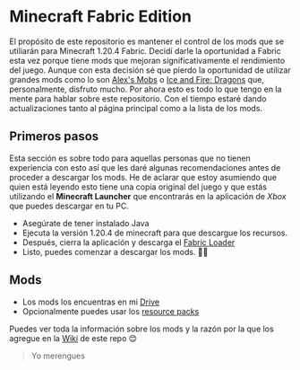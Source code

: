 # Minecraft Fabric Edition

El propósito de este repositorio es mantener el control de los mods que se utiliarán para Minecraft 1.20.4 Fabric. Decidí darle la oportunidad a Fabric esta vez porque tiene mods que mejoran significativamente el rendimiento del juego. Aunque con esta decisión sé que pierdo la oportunidad de utilizar grandes mods como lo son [Alex's Mobs](https://www.curseforge.com/minecraft/mc-mods/alexs-mobs) o [Ice and Fire: Dragons](https://www.curseforge.com/minecraft/mc-mods/ice-and-fire-dragons) que, personalmente, disfruto mucho. Por ahora esto es todo lo que tengo en la mente para hablar sobre este repositorio. Con el tiempo estaré dando actualizaciones tanto al página principal como a la lista de los mods.

## Primeros pasos

Esta sección es sobre todo para aquellas personas que no tienen experiencia con esto así que les daré algunas recomendaciones antes de proceder a descargar los mods. He de aclarar que estoy asumiendo que quien está leyendo esto tiene una copia original del juego y que estás utilizando el **Minecraft Launcher** que encontrarás en la aplicación de *Xbox* que puedes descargar en tu PC.

- Asegúrate de tener instalado Java
- Ejecuta la versión 1.20.4 de minecraft para que descargue los recursos.
- Después, cierra la aplicación y descarga el [Fabric Loader](https://fabricmc.net/)
- Listo, puedes comenzar a descargar los mods. 👍🏼

## Mods

- Los mods los encuentras en mi [Drive](https://drive.google.com/drive/folders/17ZKcugBdMRl1W_2kah3LunBHr_3dWqRR?usp=drive_link)
- Opcionalmente puedes usar los [resource packs](https://drive.google.com/drive/folders/1VkHEREq3_UhdWctaSTAhdKt6HwejZr87?usp=drive_link)

Puedes ver toda la información sobre los mods y la razón por la que los agregue en la [Wiki](https://github.com/Randall-MC/minecraft_fabric/wiki) de este repo 😊

> Yo merengues
